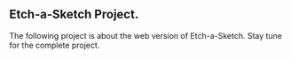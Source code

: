 ## Etch-a-Sketch Project.
The following project is about the web version of Etch-a-Sketch.
Stay tune for the complete project.